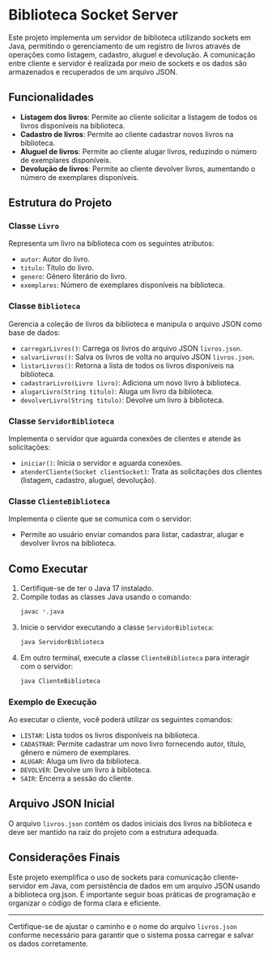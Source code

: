 # Biblioteca Socket Server

Este projeto implementa um servidor de biblioteca utilizando sockets em Java, permitindo o gerenciamento de um registro de livros através de operações como listagem, cadastro, aluguel e devolução. A comunicação entre cliente e servidor é realizada por meio de sockets e os dados são armazenados e recuperados de um arquivo JSON.

## Funcionalidades

- **Listagem dos livros**: Permite ao cliente solicitar a listagem de todos os livros disponíveis na biblioteca.
- **Cadastro de livros**: Permite ao cliente cadastrar novos livros na biblioteca.
- **Aluguel de livros**: Permite ao cliente alugar livros, reduzindo o número de exemplares disponíveis.
- **Devolução de livros**: Permite ao cliente devolver livros, aumentando o número de exemplares disponíveis.

## Estrutura do Projeto

### Classe `Livro`

Representa um livro na biblioteca com os seguintes atributos:
- `autor`: Autor do livro.
- `titulo`: Título do livro.
- `genero`: Gênero literário do livro.
- `exemplares`: Número de exemplares disponíveis na biblioteca.

### Classe `Biblioteca`

Gerencia a coleção de livros da biblioteca e manipula o arquivo JSON como base de dados:
- `carregarLivros()`: Carrega os livros do arquivo JSON `livros.json`.
- `salvarLivros()`: Salva os livros de volta no arquivo JSON `livros.json`.
- `listarLivros()`: Retorna a lista de todos os livros disponíveis na biblioteca.
- `cadastrarLivro(Livro livro)`: Adiciona um novo livro à biblioteca.
- `alugarLivro(String titulo)`: Aluga um livro da biblioteca.
- `devolverLivro(String titulo)`: Devolve um livro à biblioteca.

### Classe `ServidorBiblioteca`

Implementa o servidor que aguarda conexões de clientes e atende às solicitações:
- `iniciar()`: Inicia o servidor e aguarda conexões.
- `atenderCliente(Socket clientSocket)`: Trata as solicitações dos clientes (listagem, cadastro, aluguel, devolução).

### Classe `ClienteBiblioteca`

Implementa o cliente que se comunica com o servidor:
- Permite ao usuário enviar comandos para listar, cadastrar, alugar e devolver livros na biblioteca.

## Como Executar

1. Certifique-se de ter o Java 17 instalado.
2. Compile todas as classes Java usando o comando:
   ```bash
   javac *.java
   ```
3. Inicie o servidor executando a classe `ServidorBiblioteca`:
   ```bash
   java ServidorBiblioteca
   ```
4. Em outro terminal, execute a classe `ClienteBiblioteca` para interagir com o servidor:
   ```bash
   java ClienteBiblioteca
   ```

### Exemplo de Execução

Ao executar o cliente, você poderá utilizar os seguintes comandos:
- `LISTAR`: Lista todos os livros disponíveis na biblioteca.
- `CADASTRAR`: Permite cadastrar um novo livro fornecendo autor, título, gênero e número de exemplares.
- `ALUGAR`: Aluga um livro da biblioteca.
- `DEVOLVER`: Devolve um livro à biblioteca.
- `SAIR`: Encerra a sessão do cliente.

## Arquivo JSON Inicial

O arquivo `livros.json` contém os dados iniciais dos livros na biblioteca e deve ser mantido na raiz do projeto com a estrutura adequada.

## Considerações Finais

Este projeto exemplifica o uso de sockets para comunicação cliente-servidor em Java, com persistência de dados em um arquivo JSON usando a biblioteca org.json. É importante seguir boas práticas de programação e organizar o código de forma clara e eficiente.

---

Certifique-se de ajustar o caminho e o nome do arquivo `livros.json` conforme necessário para garantir que o sistema possa carregar e salvar os dados corretamente.
